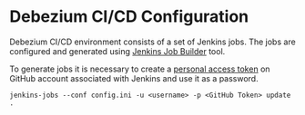 # Debezium CI/CD Configuration

Debezium CI/CD environment consists of a set of Jenkins jobs. The jobs are configured and generated using [Jenkins Job Builder](https://docs.openstack.org/infra/jenkins-job-builder/) tool.

To generate jobs it is necessary to create a [personal access token](https://help.github.com/articles/creating-a-personal-access-token-for-the-command-line/) on GitHub account associated with Jenkins and use it as a password.

```
jenkins-jobs --conf config.ini -u <username> -p <GitHub Token> update .
```

